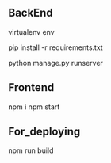 ## BackEnd
virtualenv env

pip install -r requirements.txt

python manage.py runserver


## Frontend 

npm i
npm start


## For_deploying


npm run build
